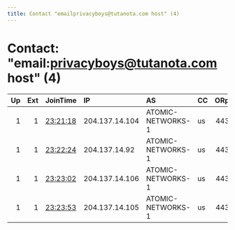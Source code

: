 ```yaml
---
title: Contact "emailprivacyboys@tutanota.com host" (4)
---
```


# Contact: "email:privacyboys@tutanota.com host" (4)

|   Up |   Ext | JoinTime                                                                                              | IP             | AS                | CC   |   ORp |   Dirp | OS    | Version   | Nickname          |   eFamMembers |
|-----:|------:|:------------------------------------------------------------------------------------------------------|:---------------|:------------------|:-----|------:|-------:|:------|:----------|:------------------|--------------:|
|    1 |     1 | [23:21:18](https://nusenu.github.io/OrNetStats/w/relay/21C0C9CA51337A8593A0EF521121D4ABB4DEB662.html) | 204.137.14.104 | ATOMIC-NETWORKS-1 | us   |   443 |      0 | Linux | 0.4.7.13  | iworkbederdrunk   |             4 |
|    1 |     1 | [23:22:24](https://nusenu.github.io/OrNetStats/w/relay/50EE435903FC6FBFFADAE4E2DD9F7B4FBE627DA8.html) | 204.137.14.92  | ATOMIC-NETWORKS-1 | us   |   443 |      0 | Linux | 0.4.7.13  | TheSkeletalPlanes |             4 |
|    1 |     1 | [23:23:02](https://nusenu.github.io/OrNetStats/w/relay/000F3EB75342BE371F1D8D3FAE90890AEB5664EE.html) | 204.137.14.106 | ATOMIC-NETWORKS-1 | us   |   443 |      0 | Linux | 0.4.7.13  | SENDNOOSEplz      |             4 |
|    1 |     1 | [23:23:53](https://nusenu.github.io/OrNetStats/w/relay/4E0E420F3EF1765844020F75EC1E4796EB0C84CD.html) | 204.137.14.105 | ATOMIC-NETWORKS-1 | us   |   443 |      0 | Linux | 0.4.7.13  | PIZZAGATEcentral  |             4 |
